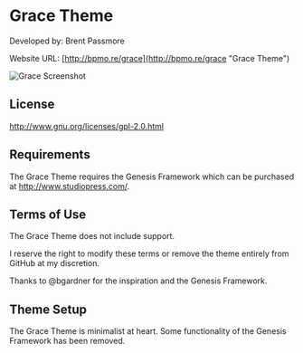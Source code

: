 # Grace Theme

Developed by: Brent Passmore

Website URL: [http://bpmo.re/grace](http://bpmo.re/grace "Grace Theme")

![Grace Screenshot](/https://raw.githubusercontent.com/bpmore/Grace/master/screenshot.png)

## License

http://www.gnu.org/licenses/gpl-2.0.html

## Requirements

The Grace Theme requires the Genesis Framework which can be purchased at http://www.studiopress.com/.

## Terms of Use

The Grace Theme does not include support.

I reserve the right to modify these terms or remove the theme entirely from GitHub at my discretion.

Thanks to @bgardner for the inspiration and the Genesis Framework.

## Theme Setup

The Grace Theme is minimalist at heart. Some functionality of the Genesis Framework has been removed.
